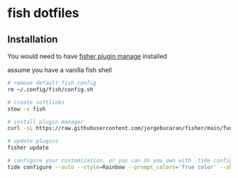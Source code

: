 # fish dotfiles

## Installation

You would need to have [fisher plugin manage](https://github.com/jorgebucaran/fisher) installed 

assume you have a vanilla fish shell
```bash
# remove default fish config
rm ~/.config/fish/config.sh 

# create softlinks
stow -v fish

# install plugin manager
curl -sL https://raw.githubusercontent.com/jorgebucaran/fisher/main/functions/fisher.fish | source 

# update plugins
fisher update

# configure your customization, or you can do you own with `tide configure`
tide configure --auto --style=Rainbow --prompt_colors='True color' --show_time=No --rainbow_prompt_separators=Angled --powerline_prompt_heads=Sharp --powerline_prompt_tails=Flat --powerline_prompt_style='Two lines, character and frame' --prompt_connection=Dotted --powerline_right_prompt_frame=No --prompt_connection_andor_frame_color=Lightest --prompt_spacing=Sparse --icons='Many icons' --transient=No
```
